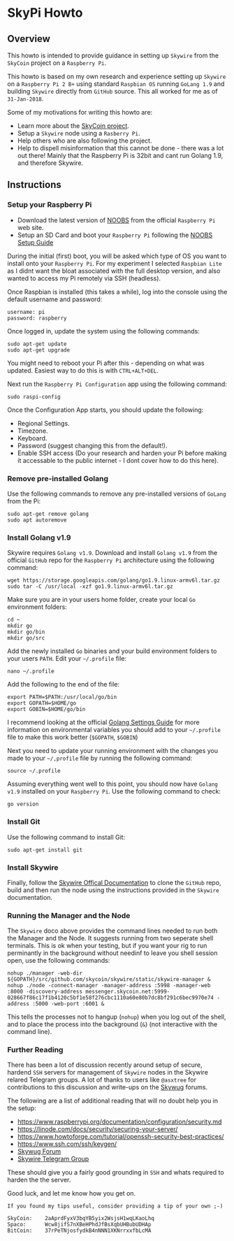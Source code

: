 # SkyPi Howto
## Overview
This howto is intended to provide guidance in setting up `Skywire` from the `SkyCoin` project on a `Raspberry Pi`.

This howto is based on my own research and experience setting up `Skywire` on a `Raspberry Pi 2 B+` using standard `Raspbian OS` running `GoLang 1.9` and building `Skywire` directly from `GitHub` source.  This all worked for me as of `31-Jan-2018`.

Some of my motivations for writing this howto are:
* Learn more about the [SkyCoin project](https://github.com/skycoin).
* Setup a `Skywire` node using a `Rasberry Pi`.
* Help others who are also following the project.
* Help to dispell misinformation that this cannot be done - there was a lot out there! Mainly that the Raspberry Pi is 32bit and cant run Golang 1.9, and therefore Skywire.

## Instructions
### Setup your Raspberry Pi
* Download the latest version of [NOOBS](https://www.raspberrypi.org/downloads/noobs/) from the official `Raspberry Pi` web site.
* Setup an SD Card and boot your `Raspberry Pi` following the [NOOBS Setup Guide](https://www.raspberrypi.org/learning/software-guide/)

During the initial (first) boot, you will be asked which type of OS you want to install onto your `Raspberry Pi`. For my experiment I selected `Raspbian Lite` as I didnt want the bloat associated with the full desktop version, and also wanted to access my Pi remotely via SSH (headless).

Once Raspbian is installed (this takes a while), log into the console using the default username and password:
```
username: pi
password: raspberry
```
Once logged in, update the system using the following commands:
```
sudo apt-get update
sudo apt-get upgrade
```
You might need to reboot your Pi after this - depending on what was updated. Easiest way to do this is with `CTRL+ALT+DEL`.

Next run the `Raspberry Pi Configuration` app using the following command:
```
sudo raspi-config
```
Once the Configuration App starts, you should update the following:
* Regional Settings.
* Timezone.
* Keyboard.
* Password (suggest changing this from the default!).
* Enable SSH access (Do your research and harden your Pi before making it accessable to the public internet - I dont cover how to do this here).

### Remove pre-installed Golang
Use the following commands to remove any pre-installed versions of `GoLang` from the Pi:
```
sudo apt-get remove golang
sudo apt autoremove
```

### Install Golang v1.9
Skywire requires `Golang v1.9`. Download and install `Golang v1.9` from the official `GitHub` repo for the `Raspberry Pi` architecture using the following command:
```
wget https://storage.googleapis.com/golang/go1.9.linux-armv6l.tar.gz
sudo tar -C /usr/local -xzf go1.9.linux-armv6l.tar.gz
```

Make sure you are in your users home folder, create your local `Go` environment folders:
```
cd ~
mkdir go
mkdir go/bin
mkdir go/src
```

Add the newly installed `Go` binaries and your build environment folders to your users `PATH`. Edit your `~/.profile` file:
```
nano ~/.profile
```
Add the following to the end of the file:
```
export PATH=$PATH:/usr/local/go/bin
export GOPATH=$HOME/go
export GOBIN=$HOME/go/bin
```

I recommend looking at the official [Golang Settings Guide](https://github.com/golang/go/wiki/SettingGOPATH) for more information on environmental variables you should add to your `~/.profile` file to make this work better (`$GOPATH`, `$GOBIN`)

Next you need to update your running environment with the changes you made to your `~/,profile` file by running the following command:
```
source ~/.profile
```

Assuming everything went well to this point, you should now have `Golang v1.9` installed on your `Raspberry Pi`. Use the following command to check:
```
go version
```

### Install Git
Use the following command to install Git:
```
sudo apt-get install git
```
### Install Skywire
Finally, follow the  [Skywire Offical Documentation](https://github.com/skycoin/skywire/blob/master/README.md) to clone the `GitHub` repo, build and then run the node using the instructions provided in the `Skywire` documentation.

### Running the Manager and the Node
The `Skywire` doco above provides the command lines needed to run both the Manager and the Node. It suggests running from two seperate shell terminals. This is ok when your testing, but if you want your rig to run perminantly in the background without needinf to leave you shell session open, use the following commands:

```
nohup ./manager -web-dir ${GOPATH}/src/github.com/skycoin/skywire/static/skywire-manager &
nohup ./node -connect-manager -manager-address :5998 -manager-web :8000 -discovery-address messenger.skycoin.net:5999-028667f86c17f1b4120c5bf1e58f276cbc1110a60e80b7dc8bf291c6bec9970e74 -address :5000 -web-port :6001 &
```
This tells the processes not to hangup (`nohup`) when you log out of the shell, and to place the process into the background (`&`) (not interactive with the command line).

### Further Reading
There has been a lot of discussion recently around setup of secure, hardend `SSH` servers for management of `Skywire` nodes in the Skywire relared Telegram groups. A lot of thanks to users like `@asxtree` for contributions to this discussion and write-ups on the [Skywug](https://skywug.net/) forums.

The following are a list of additional reading that will no doubt help you in the setup:
* https://www.raspberrypi.org/documentation/configuration/security.md
* https://linode.com/docs/security/securing-your-server/
* https://www.howtoforge.com/tutorial/openssh-security-best-practices/
* https://www.ssh.com/ssh/keygen/
* [Skywug Forum](https://skywug.net/)
* [Skywire Telegram Group](https://t.me/skywire)

These should give you a fairly good grounding in `SSH` and whats required to harden the the server.

Good luck, and let me know how you get on.


```
If you found my tips useful, consider providing a tip of your own ;-)

SkyCoin:    2aAprdFyxV3bqYB5yix2WsjsH1wqLKaoLhq
Spaco:      Wcw8jifS7nXBeHPhdJfBsXqbUHBubUDHAp
BitCoin:    37rPeTNjosfydkB4nNNN1XKNrrxxfbLcMA
```
